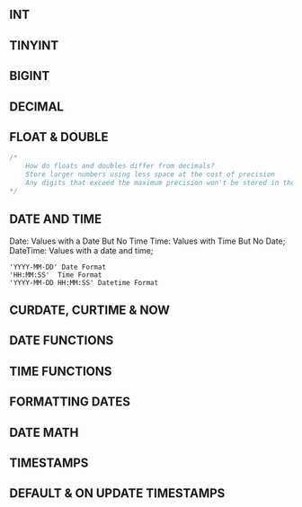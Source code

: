 
## INT

## TINYINT

## BIGINT

## DECIMAL

## FLOAT & DOUBLE

```SQL
/*
	How do floats and doubles differ from decimals?
	Store larger numbers using less space at the cost of precision
	Any digits that exceed the maximum precision won't be stored in the table 
*/
```

## DATE AND TIME

Date: Values with a Date But No Time
Time: Values with Time But No Date;
DateTime: Values with a date and time;

```
'YYYY-MM-DD' Date Format
'HH:MM:SS'  Time Format
'YYYY-MM-DD HH:MM:SS' Datetime Format
```

## CURDATE, CURTIME & NOW

## DATE FUNCTIONS

## TIME FUNCTIONS

## FORMATTING DATES

## DATE MATH

## TIMESTAMPS

## DEFAULT & ON UPDATE TIMESTAMPS


